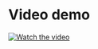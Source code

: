 # Video demo 
[![Watch the video](https://github.com/user-attachments/assets/2da58a94-0b1e-4ebd-9268-824a39f15360)](https://drive.google.com/file/d/1ks61HTPZNIcedkkevbj60MuEsh0j9U7G/view?usp=sharing)
